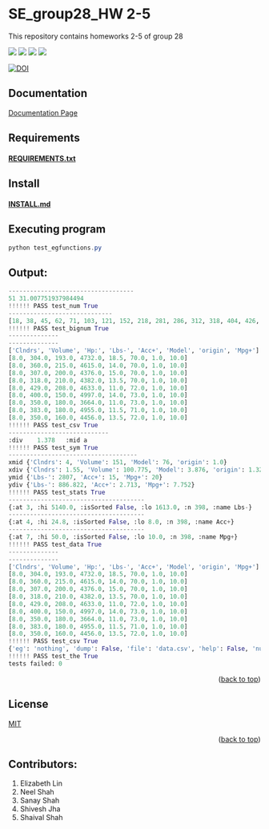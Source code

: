 # SE_group28_HW 2-5
This repository contains homeworks 2-5 of group 28

<!-- Head -->

<!-- SHIELDS -->

<a href="https://github.com/ShiveshJha12/SE_group28_HW2/issues">
        <img src="https://img.shields.io/github/issues/ShiveshJha12/SE_group28_HW2" /></a>
<a href="https://github.com/ShiveshJha12/SE_group28_HW2/blob/main/LICENSE"> 
        <img src="https://img.shields.io/github/license/ShiveshJha12/SE_group28_HW2" /></a>
<a href="https://github.com/ShiveshJha12/SE_group28_HW2/actions/workflows/python-app.yml">
        <img src="https://github.com/ShiveshJha12/SE_group28_HW2/actions/workflows/python-app.yml/badge.svg"/></a>


<a href="https://docs.python.org/3/"> 
        <img src="https://img.shields.io/github/languages/top/ShiveshJha12/SE_group28_HW2/"></a>

        
[![DOI](https://zenodo.org/badge/532298273.svg)](https://zenodo.org/badge/latestdoi/532298273)

## Documentation
<a href = 'https://htmlpreview.github.io/?https://github.com/ShiveshJha12/SE_group28_HW2/blob/main/docs/_build/html/index.html'>Documentation Page</a>

## Requirements
<a href="https://github.com/ShiveshJha12/SE_group28_HW2/blob/main/requirements.txt"><h4>REQUIREMENTS.txt</a> 
## Install
<a href="https://github.com/ShiveshJha12/SE_group28_HW2/blob/main/INSTALL.md"><h4>INSTALL.md</a> 

## Executing program
```powershell
python test_egfunctions.py
```

## Output:
```py
-----------------------------------
51 31.007751937984494
!!!!!! PASS test_num True
-----------------------------
[18, 38, 45, 62, 71, 103, 121, 152, 218, 281, 286, 312, 318, 404, 426, 485, 487, 546, 567, 575, 576, 651, 679, 697, 750, 785, 811, 835, 870, 912, 929, 935]
!!!!!! PASS test_bignum True
--------------
--------------
['Clndrs', 'Volume', 'Hp:', 'Lbs-', 'Acc+', 'Model', 'origin', 'Mpg+']
[8.0, 304.0, 193.0, 4732.0, 18.5, 70.0, 1.0, 10.0]
[8.0, 360.0, 215.0, 4615.0, 14.0, 70.0, 1.0, 10.0]
[8.0, 307.0, 200.0, 4376.0, 15.0, 70.0, 1.0, 10.0]
[8.0, 318.0, 210.0, 4382.0, 13.5, 70.0, 1.0, 10.0]
[8.0, 429.0, 208.0, 4633.0, 11.0, 72.0, 1.0, 10.0]
[8.0, 400.0, 150.0, 4997.0, 14.0, 73.0, 1.0, 10.0]
[8.0, 350.0, 180.0, 3664.0, 11.0, 73.0, 1.0, 10.0]
[8.0, 383.0, 180.0, 4955.0, 11.5, 71.0, 1.0, 10.0]
[8.0, 350.0, 160.0, 4456.0, 13.5, 72.0, 1.0, 10.0]
!!!!!! PASS test_csv True
----------------------------
:div    1.378   :mid a
!!!!!! PASS test_sym True
------------------------------------
xmid {'Clndrs': 4, 'Volume': 151, 'Model': 76, 'origin': 1.0}
xdiv {'Clndrs': 1.55, 'Volume': 100.775, 'Model': 3.876, 'origin': 1.327}
ymid {'Lbs-': 2807, 'Acc+': 15, 'Mpg+': 20}
ydiv {'Lbs-': 886.822, 'Acc+': 2.713, 'Mpg+': 7.752}
!!!!!! PASS test_stats True
--------------------------------------
{:at 3, :hi 5140.0, :isSorted False, :lo 1613.0, :n 398, :name Lbs-}
--------------------------------------
{:at 4, :hi 24.8, :isSorted False, :lo 8.0, :n 398, :name Acc+}
--------------------------------------
{:at 7, :hi 50.0, :isSorted False, :lo 10.0, :n 398, :name Mpg+}
!!!!!! PASS test_data True
--------------
--------------
['Clndrs', 'Volume', 'Hp:', 'Lbs-', 'Acc+', 'Model', 'origin', 'Mpg+']
[8.0, 304.0, 193.0, 4732.0, 18.5, 70.0, 1.0, 10.0]
[8.0, 360.0, 215.0, 4615.0, 14.0, 70.0, 1.0, 10.0]
[8.0, 307.0, 200.0, 4376.0, 15.0, 70.0, 1.0, 10.0]
[8.0, 318.0, 210.0, 4382.0, 13.5, 70.0, 1.0, 10.0]
[8.0, 429.0, 208.0, 4633.0, 11.0, 72.0, 1.0, 10.0]
[8.0, 400.0, 150.0, 4997.0, 14.0, 73.0, 1.0, 10.0]
[8.0, 350.0, 180.0, 3664.0, 11.0, 73.0, 1.0, 10.0]
[8.0, 383.0, 180.0, 4955.0, 11.5, 71.0, 1.0, 10.0]
[8.0, 350.0, 160.0, 4456.0, 13.5, 72.0, 1.0, 10.0]
!!!!!! PASS test_csv True
{'eg': 'nothing', 'dump': False, 'file': 'data.csv', 'help': False, 'nums': 512, 'seed': 10019, 'seperator': ','}
!!!!!! PASS test_the True
tests failed: 0
```

<p align="right">(<a href="https://github.com/ShiveshJha12/SE_group28_HW2/blob/main/README.md">back to top</a>)</p>

## License
[MIT](https://github.com/ShiveshJha12/SE_group28_HW2/blob/main/LICENSE)
<p align="right">(<a href="https://github.com/ShiveshJha12/SE_group28_HW2/blob/main/README.md">back to top</a>)</p>


## Contributors:
1. Elizabeth Lin  
2. Neel Shah  
3. Sanay Shah  
4. Shivesh Jha  
5. Shaival Shah  
